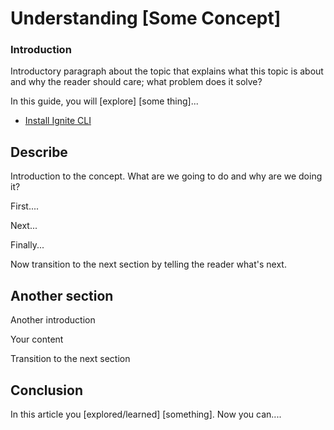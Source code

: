 # Understanding [Some Concept]

<!--
Use this article template as a quick starting point when writing Ignite CLI conceptual tutorials. 

After you review the template, delete the comments and begin writing your outline or article. Examples of Markdown 
formatting syntax are provided at the bottom of this template.

As you write, refer to industry style and formatting guidelines. 

We admire and respect these resources:

- Google developer documentation [style guide](https://developers.google.com/style)
- Digital Ocean style guide [do.co/style](https://do.co/style)

[Create an issue](https://github.com/ignite/cli/issues/new/choose) to let us know if you have questions. 

-->

<!-- Use sentence case for all headings and titles, see https://capitalizemytitle.com/ -->

<!-- We like the way Digital Ocean explains things, you can learn about the title, introduction, and Goals sections at 
https://do.co/style#title-introduction-and-goals -->


### Introduction

<!-- Our articles have a consistent structure that includes an introduction, a conclusion, and any prerequisites necessary 
for a reader to get started. However, the specific structure depends on the type of article.  This template is to
explain a concept. Conceptual articles can include, but do not require a prerequisites section, a Goals section, and 
might not follow the step convention.
-->

Introductory paragraph about the topic that explains what this topic is about and why the reader should care; what 
problem does it solve?

<!-- For example:
By integrating the Rosetta API in your Cosmos SDK blockchain application, exchanges are capable of listing your 
cryptocurrency coin.
-->

In this guide, you will [explore] [some thing]...
<!-- For example:
Add the RosettaCommand to your application root command file.
>
When you're finished, you'll be able to...
<!-- For example:
Run Rosetta in your application CLI.
>
## Requirements

<!-- Requirements let you leverage existing tutorials so you don't have to repeat core concepts, installation, or setup 
steps in your tutorial. 

The purpose is to spell out exactly what the reader should have or do before they follow the current tutorial. The 
format is a bulleted list that the reader can use as a checklist. Each bullet point must link to a specific page or 
existing tutorial that covers the necessary content if one exists. This allows you to rely on existing content known to
work instead of starting from scratch.
 
Our tutorials take the reader from a fresh deployment to a working setup, so they should start from the beginning or 
include a prerequisite tutorial that does.

Common requirements for tutorials include:

Local software needed, such as Go and Ignite CLI. For example:
-->
- [Install Ignite CLI](../../guide/01-install.md) <!--specific if version applies)-->

## Describe

Introduction to the concept. What are we going to do and why are we doing it?

First....

Next...

Finally...

Now transition to the next section by telling the reader what's next.

## Another section

Another introduction

Your content

Transition to the next section

## Conclusion

In this article you [explored/learned] [something]. Now you can....

<!-- Speak  to reader benefits of this technique or procedure and optionally provide places for further exploration. -->


<!------------ Formatting ------------------------->

<!-- Some examples of how to mark up various things

This is _italics_ and this is **bold**.

Only use italics and bold for specific things. 

This is `inline code`. Use it for referencing package names and commands.

Here's a command someone types on a command line:

```bash
which go
```

Here's output from a command:

```
/usr/local/go/bin/go
```

Write key presses in ALLCAPS with in-line code formatting: `ENTER`.

Use a plus symbol (+) if keys need to be pressed simultaneously: `CTRL+C`.

<$>[note]
**Note:** This is a note.
<$>

<$>[warning]
**Warning:** This is a warning.
<$>

See [Notes, cautions, warnings, and other notices](https://developers.google.com/style/notices).

Add screenshots in PNG format with a self-describing filename. Embed them in the article using the following format:

![Alt text for screen readers](/path/to/img.png)

-->
